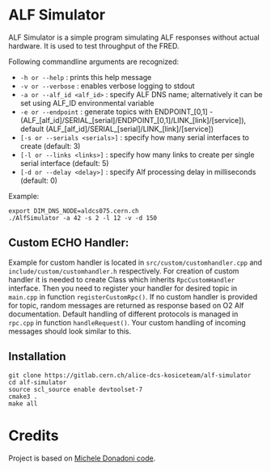 # ALF Simulator
ALF Simulator is a simple program simulating ALF responses without actual hardware. 
It is used to test throughput of the FRED. 

Following commandline arguments are recognized:

* `-h or --help` : prints this help message
* `-v or --verbose` : enables verbose logging to stdout
* `-a or --alf_id <alf_id>` : specify ALF DNS name; alternatively it can be set using ALF_ID environmental variable
* `-e or --endpoint` : generate topics with ENDPOINT_[0,1] - (ALF_[alf_id]/SERIAL_[serial]/ENDPOINT_[0,1]/LINK_[link]/[service]), default (ALF_[alf_id]/SERIAL_[serial]/LINK_[link]/[service])
* `[-s or --serials <serials>]` : specify how many serial interfaces to create (default: 3)
* `[-l or --links <links>]` : specify how many links to create per single serial interface (default: 5)
* `[-d or --delay <delay>]` : specify Alf processing delay in milliseconds (default: 0)

Example: 
```
export DIM_DNS_NODE=aldcs075.cern.ch
./AlfSimulator -a 42 -s 2 -l 12 -v -d 150
```

## Custom ECHO Handler:

Example for custom handler is located in `src/custom/customhandler.cpp` and `include/custom/customhandler.h` respectively.
For creation of custom handler it is needed to create Class which inherits `RpcCustomHandler` interface. Then you need to register your handler for desired topic in `main.cpp` in function `registerCustomRpc()`. If no custom handler is provided for topic, random messages are returned as response  based on O2 Alf documentation. Default handling of different protocols is managed in `rpc.cpp` in function `handleRequest()`. Your custom handling of incoming messages should look similar to this. 

## Installation

```
git clone https://gitlab.cern.ch/alice-dcs-kosiceteam/alf-simulator
cd alf-simulator
source scl_source enable devtoolset-7
cmake3 .
make all
```

# Credits
Project is based on [Michele Donadoni code](https://gitlab.cern.ch/mdonadon/ALFDummy).
